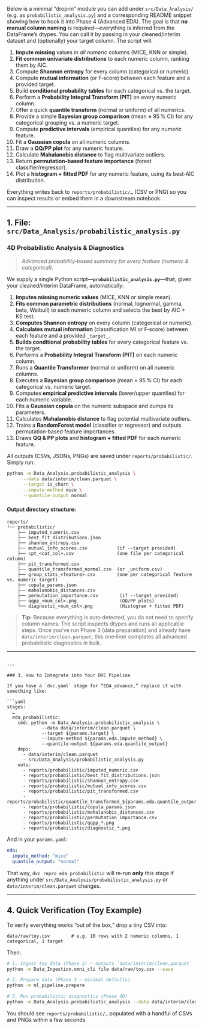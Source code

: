 Below is a minimal “drop‐in” module you can add under `src/Data_Analysis/` (e.g. as `probabilistic_analysis.py`) and a corresponding README snippet showing how to hook it into Phase 4 (Advanced EDA). The goal is that **no manual column naming** is required—everything is inferred from the DataFrame’s dtypes. You can call it by passing in your cleaned/interim dataset and (optionally) your target column. The script will:

1. **Impute missing** values in _all numeric_ columns (MICE, KNN or simple).
2. **Fit common univariate distributions** to each numeric column, ranking them by AIC.
3. Compute **Shannon entropy** for every column (categorical or numeric).
4. Compute **mutual information** (or F‑score) between each feature and a provided target.
5. Build **conditional probability tables** for each categorical vs. the target.
6. Perform a **Probability Integral Transform (PIT)** on every numeric column.
7. Offer a quick **quantile transform** (normal or uniform) of all numerics.
8. Provide a simple **Bayesian group comparison** (mean ± 95 % CI) for any categorical grouping vs. a numeric target.
9. Compute **predictive intervals** (empirical quantiles) for any numeric feature.
10. Fit a **Gaussian copula** on all numeric columns.
11. Draw a **QQ/PP plot** for any numeric feature.
12. Calculate **Mahalanobis distance** to flag multivariate outliers.
13. Return **permutation‐based feature importance** (forest classifier/regressor).
14. Plot a **histogram + fitted PDF** for any numeric feature, using its best‐AIC distribution.

Everything writes back to `reports/probabilistic/…` (CSV or PNG) so you can inspect results or embed them in a downstream notebook.

---

## 1. File: `src/Data_Analysis/probabilistic_analysis.py`

### 4D Probabilistic Analysis & Diagnostics <a name="4d-probabilistic-analysis--diagnostics"></a>

> _Advanced probability‐based summary for every feature (numeric & categorical)._

We supply a single Python script—**`probabilistic_analysis.py`**—that, given your cleaned/interim DataFrame, automatically:

1. **Imputes missing numeric values** (MICE, KNN or simple mean).
2. **Fits common parametric distributions** (normal, lognormal, gamma, beta, Weibull) to each numeric column and selects the best by AIC + KS test.
3. **Computes Shannon entropy** on every column (categorical or numeric).
4. **Calculates mutual information** (classification MI or F‐score) between each feature and a provided `_target_`.
5. **Builds conditional probability tables** for every categorical feature vs. the target.
6. Performs a **Probability Integral Transform (PIT)** on each numeric column.
7. Runs a **Quantile Transformer** (normal or uniform) on all numeric columns.
8. Executes a **Bayesian group comparison** (mean ± 95 % CI) for each categorical vs. numeric target.
9. Computes **empirical predictive intervals** (lower/upper quantiles) for each numeric variable.
10. Fits a **Gaussian copula** on the numeric subspace and dumps its parameters.
11. Calculates **Mahalanobis distance** to flag potential multivariate outliers.
12. Trains a **RandomForest model** (classifier or regressor) and outputs permutation‐based feature importances.
13. Draws **QQ & PP plots** and **histogram + fitted PDF** for each numeric feature.

All outputs (CSVs, JSONs, PNGs) are saved under `reports/probabilistic/`.  
Simply run:

```bash
python -m Data_Analysis.probabilistic_analysis \
      --data data/interim/clean.parquet \
      --target is_churn \
      --impute-method mice \
      --quantile-output normal
```

#### Output directory structure:

```
reports/
└── probabilistic/
    ├── imputed_numeric.csv
    ├── best_fit_distributions.json
    ├── shannon_entropy.csv
    ├── mutual_info_scores.csv           (if --target provided)
    ├── cpt_<cat_col>.csv                (one file per categorical column)
    ├── pit_transformed.csv
    ├── quantile_transformed_normal.csv  (or _uniform.csv)
    ├── group_stats_<feature>.csv        (one per categorical feature vs. numeric target)
    ├── copula_params.json
    ├── mahalanobis_distances.csv
    ├── permutation_importance.csv        (if --target provided)
    ├── qqpp_<num_col>.png                (QQ/PP plots)
    └── diagnostic_<num_col>.png          (Histogram + fitted PDF)
```

> **Tip:** Because everything is auto‐detected, you do not need to specify column names. The script inspects dtypes and runs all applicable steps. Once you’ve run Phase 3 (data preparation) and already have `data/interim/clean.parquet`, this one‐liner completes all advanced probabilistic diagnostics in bulk.

---

````

---

### 3. How to Integrate into Your DVC Pipeline

If you have a `dvc.yaml` stage for “EDA_advance,” replace it with something like:

```yaml
stages:
  …
  eda_probabilistic:
    cmd: python -m Data_Analysis.probabilistic_analysis \
             --data data/interim/clean.parquet \
             --target ${params.target} \
             --impute-method ${params.eda.impute_method} \
             --quantile-output ${params.eda.quantile_output}
    deps:
      - data/interim/clean.parquet
      - src/Data_Analysis/probabilistic_analysis.py
    outs:
      - reports/probabilistic/imputed_numeric.csv
      - reports/probabilistic/best_fit_distributions.json
      - reports/probabilistic/shannon_entropy.csv
      - reports/probabilistic/mutual_info_scores.csv
      - reports/probabilistic/pit_transformed.csv
      - reports/probabilistic/quantile_transformed_${params.eda.quantile_output}.csv
      - reports/probabilistic/copula_params.json
      - reports/probabilistic/mahalanobis_distances.csv
      - reports/probabilistic/permutation_importance.csv
      - reports/probabilistic/qqpp_*.png
      - reports/probabilistic/diagnostic_*.png
````

And in your `params.yaml`:

```yaml
eda:
  impute_method: "mice"
  quantile_output: "normal"
```

That way, `dvc repro eda_probabilistic` will re‐run **only** this stage if anything under `src/Data_Analysis/probabilistic_analysis.py` or `data/interim/clean.parquet` changes.

---

## 4. Quick Verification (Toy Example)

To verify everything works “out of the box,” drop a tiny CSV into:

```
data/raw/toy.csv        # e.g. 10 rows with 2 numeric columns, 1 categorical, 1 target
```

Then:

```bash
# 1. Ingest toy data (Phase 2) – outputs `data/interim/clean.parquet`
python -m Data_Ingestion.omni_cli file data/raw/toy.csv --save

# 2. Prepare data (Phase 3 – minimal defaults)
python -m ml_pipeline.prepare

# 3. Run probabilistic diagnostics (Phase 4D)
python -m Data_Analysis.probabilistic_analysis --data data/interim/clean.parquet --target target_column
```

You should see `reports/probabilistic/…` populated with a handful of CSVs and PNGs within a few seconds.
